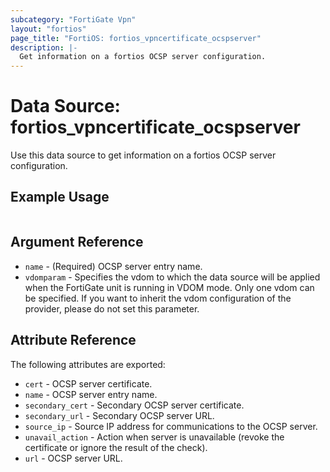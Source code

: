```yaml
---
subcategory: "FortiGate Vpn"
layout: "fortios"
page_title: "FortiOS: fortios_vpncertificate_ocspserver"
description: |-
  Get information on a fortios OCSP server configuration.
---
```


# Data Source: fortios_vpncertificate_ocspserver
Use this data source to get information on a fortios OCSP server configuration.


## Example Usage

```hcl

```

## Argument Reference

* `name` - (Required) OCSP server entry name.
* `vdomparam` - Specifies the vdom to which the data source will be applied when the FortiGate unit is running in VDOM mode. Only one vdom can be specified. If you want to inherit the vdom configuration of the provider, please do not set this parameter.

## Attribute Reference

The following attributes are exported:

* `cert` - OCSP server certificate.
* `name` - OCSP server entry name.
* `secondary_cert` - Secondary OCSP server certificate.
* `secondary_url` - Secondary OCSP server URL.
* `source_ip` - Source IP address for communications to the OCSP server.
* `unavail_action` - Action when server is unavailable (revoke the certificate or ignore the result of the check).
* `url` - OCSP server URL.

